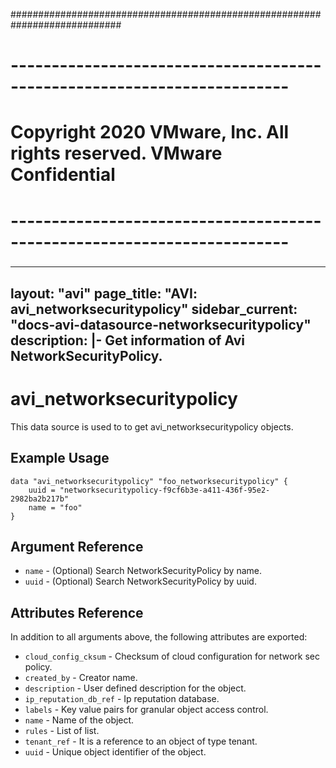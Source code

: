 ############################################################################
# ------------------------------------------------------------------------
# Copyright 2020 VMware, Inc.  All rights reserved. VMware Confidential
# ------------------------------------------------------------------------
###

---
layout: "avi"
page_title: "AVI: avi_networksecuritypolicy"
sidebar_current: "docs-avi-datasource-networksecuritypolicy"
description: |-
  Get information of Avi NetworkSecurityPolicy.
---

# avi_networksecuritypolicy

This data source is used to to get avi_networksecuritypolicy objects.

## Example Usage

```hcl
data "avi_networksecuritypolicy" "foo_networksecuritypolicy" {
    uuid = "networksecuritypolicy-f9cf6b3e-a411-436f-95e2-2982ba2b217b"
    name = "foo"
}
```

## Argument Reference

* `name` - (Optional) Search NetworkSecurityPolicy by name.
* `uuid` - (Optional) Search NetworkSecurityPolicy by uuid.

## Attributes Reference

In addition to all arguments above, the following attributes are exported:

* `cloud_config_cksum` - Checksum of cloud configuration for network sec policy.
* `created_by` - Creator name.
* `description` - User defined description for the object.
* `ip_reputation_db_ref` - Ip reputation database.
* `labels` - Key value pairs for granular object access control.
* `name` - Name of the object.
* `rules` - List of list.
* `tenant_ref` - It is a reference to an object of type tenant.
* `uuid` - Unique object identifier of the object.

